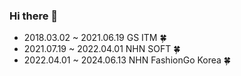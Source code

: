 ### Hi there 👋

* 2018.03.02 ~ 2021.06.19  GS ITM 🍀
* 2021.07.19 ~ 2022.04.01  NHN SOFT 🍀
* 2022.04.01 ~ 2024.06.13  NHN FashionGo Korea 🍀

<!--
**mike6321/mike6321** is a ✨ _special_ ✨ repository because its `README.md` (this file) appears on your GitHub profile.

Here are some ideas to get you started:

- 🔭 I’m currently working on ...
- 🌱 I’m currently learning ...
- 👯 I’m looking to collaborate on ...
- 🤔 I’m looking for help with ...
- 💬 Ask me about ...
- 📫 How to reach me: ...
- 😄 Pronouns: ...
- ⚡ Fun fact: ...
-->

<!-- ![mike6321's github stats](https://github-readme-stats.vercel.app/api?username=mike6321&show_icons=true&theme=merko) -->

